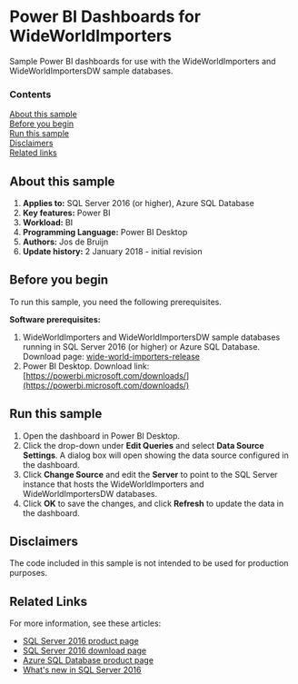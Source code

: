 # Power BI Dashboards for WideWorldImporters

Sample Power BI dashboards for use with the WideWorldImporters and WideWorldImportersDW sample databases.


### Contents

[About this sample](#about-this-sample)<br/>
[Before you begin](#before-you-begin)<br/>
[Run this sample](#run-this-sample)<br/>
[Disclaimers](#disclaimers)<br/>
[Related links](#related-links)<br/>


<a name=about-this-sample></a>

## About this sample

<!-- Delete the ones that don't apply -->
1. **Applies to:** SQL Server 2016 (or higher), Azure SQL Database
1. **Key features:** Power BI
1. **Workload:** BI
1. **Programming Language:** Power BI Desktop
1. **Authors:** Jos de Bruijn
1. **Update history:**
	2 January 2018 - initial revision


<a name=before-you-begin></a>

## Before you begin

To run this sample, you need the following prerequisites.

**Software prerequisites:**

<!-- Examples -->
1. WideWorldImporters and WideWorldImportersDW sample databases running in SQL Server 2016 (or higher) or Azure SQL Database. Download page: [wide-world-importers-release](http://go.microsoft.com/fwlink/?LinkID=800630)
1. Power BI Desktop. Download link: [https://powerbi.microsoft.com/downloads/](https://powerbi.microsoft.com/downloads/) 

<a name=run-this-sample></a>

## Run this sample

1. Open the dashboard in Power BI Desktop.
2. Click the drop-down under **Edit Queries** and select **Data Source Settings**. A dialog box will open showing the data source configured in the dashboard.
3. Click **Change Source** and edit the **Server** to point to the SQL Server instance that hosts the WideWorldImporters and WideWorldImportersDW databases.
4. Click **OK** to save the changes, and click **Refresh** to update the data in the dashboard.


<a name=disclaimers></a>

## Disclaimers
The code included in this sample is not intended to be used for production purposes.

<a name=related-links></a>

## Related Links
<!-- Links to more articles. Remember to delete "en-us" from the link path. -->
For more information, see these articles:
- [SQL Server 2016 product page](https://www.microsoft.com/server-cloud/products/sql-server-2016/)
- [SQL Server 2016 download page](https://www.microsoft.com/evalcenter/evaluate-sql-server-2016)
- [Azure SQL Database product page](https://azure.microsoft.com/services/sql-database/)
- [What's new in SQL Server 2016](https://msdn.microsoft.com/en-us/library/bb500435.aspx)
